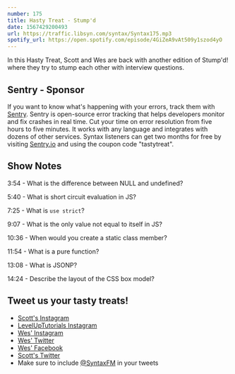 ```yaml
---
number: 175
title: Hasty Treat - Stump'd
date: 1567429200493
url: https://traffic.libsyn.com/syntax/Syntax175.mp3
spotify_url: https://open.spotify.com/episode/4GiZeA9vAt509y1szod4yO
---
```


In this Hasty Treat, Scott and Wes are back with another edition of Stump'd! where they try to stump each other with interview questions. 

## Sentry - Sponsor
If you want to know what's happening with your errors, track them with [Sentry](https://sentry.io/). Sentry is open-source error tracking that helps developers monitor and fix crashes in real time. Cut your time on error resolution from five hours to five minutes. It works with any language and integrates with dozens of other services. Syntax listeners can get two months for free by visiting [Sentry.io](https://sentry.io/) and using the coupon code "tastytreat".

## Show Notes

3:54 - What is the difference between NULL and undefined?

5:40 - What is short circuit evaluation in JS?

7:25 - What is `use strict`?

9:07 - What is the only value not equal to itself in JS?

10:36 - When would you create a static class member?

11:54 - What is a pure function?

13:08 - What is JSONP?

14:24 - Describe the layout of the CSS box model?

## Tweet us your tasty treats!
* [Scott's Instagram](https://www.instagram.com/stolinski/)
* [LevelUpTutorials Instagram](https://www.instagram.com/LevelUpTutorials/)
* [Wes' Instagram](https://www.instagram.com/wesbos/)
* [Wes' Twitter](https://twitter.com/wesbos)
* [Wes' Facebook](https://www.facebook.com/wesbos.developer)
* [Scott's Twitter](https://twitter.com/stolinski)
* Make sure to include [@SyntaxFM](https://twitter.com/SyntaxFM) in your tweets